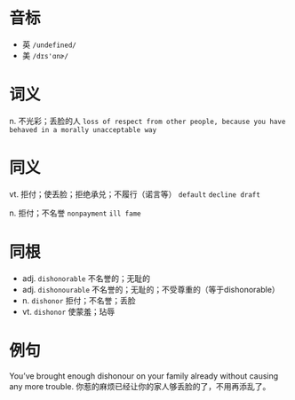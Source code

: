 # 音标

- 英 `/undefined/`
- 美 `/dɪs'ɑnɚ/`

# 词义

n. 不光彩；丢脸的人
`loss of respect from other people, because you have behaved in a morally unacceptable way`

# 同义

vt. 拒付；使丢脸；拒绝承兑；不履行（诺言等）
`default` `decline draft`

n. 拒付；不名誉
`nonpayment` `ill fame`

# 同根

- adj. `dishonorable` 不名誉的；无耻的
- adj. `dishonourable` 不名誉的；无耻的；不受尊重的（等于dishonorable）
- n. `dishonor` 拒付；不名誉；丢脸
- vt. `dishonor` 使蒙羞；玷辱

# 例句

You’ve brought enough dishonour on your family already without causing any more trouble.
你惹的麻烦已经让你的家人够丢脸的了，不用再添乱了。


